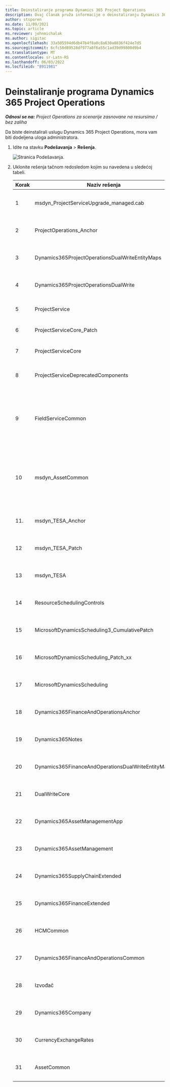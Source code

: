```yaml
---
title: Deinstaliranje programa Dynamics 365 Project Operations
description: Ovaj članak pruža informacije o deinstaliranju Dynamics 365 Project Operations.
author: stsporen
ms.date: 11/09/2021
ms.topic: article
ms.reviewer: johnmichalak
ms.author: sigitac
ms.openlocfilehash: 33a505594d6db47b4f8a0c8a630a0836f424e7d5
ms.sourcegitcommit: 6cfc50d89528df977a8f6a55c1ad39d99800d9b4
ms.translationtype: MT
ms.contentlocale: sr-Latn-RS
ms.lasthandoff: 06/03/2022
ms.locfileid: "8911981"
---
```

# <a name="uninstall-dynamics-365-project-operations"></a>Deinstaliranje programa Dynamics 365 Project Operations 

_**Odnosi se na:** Project Operations za scenarije zasnovane na resursima / bez zaliha_

Da biste deinstalirali uslugu Dynamics 365 Project Operations, mora vam biti dodeljena uloga administratora.

1. Idite na stavku **Podešavanja** > **Rešenja**.

    ![Stranica Podešavanja.](./media/uninstall-proj-ops-solutions.png)
  
2. Uklonite rešenja tačnom redosledom kojim su navedena u sledećoj tabeli. 

    | Korak | Naziv rešenja                                    | Beleška                                                                                         |
    |------|----------------------------------------------------|----------------------------------------------------------------------------------------------|
    | 1 | msdyn_ProjectServiceUpgrade_managed.cab            | Ako ga ne nađete, preskočite ovo rešenje.                                                            |
    | 2 | ProjectOperations_Anchor                           | Ako ga ne nađete, preskočite ovo rešenje.                                                            |
    | 3 | Dynamics365ProjectOperationsDualWriteEntityMaps    | Ako ga ne nađete, preskočite ovo rešenje.                                                            |
    | 4 | Dynamics365ProjectOperationsDualWrite              | Ako ga ne nađete, preskočite ovo rešenje.                                                            |
    | 5 | ProjectService                                     | Nema dodatnih beleški.                                                                         |
    | 6 | ProjectServiceCore_Patch                           | Nema dodatnih beleški.                                                                         |
    | 7 | ProjectServiceCore                                 | Nema dodatnih beleški.                                                                         |
    | 8 | ProjectServiceDeprecatedComponents                 | Ako ga ne nađete, preskočite ovo rešenje.                                                            |
    | 9 | FieldServiceCommon                                 | Potrebno za dvostruko pisanje sa Dynamics 365 Finance ili Dynamics 365 Supply Chain Management.   |
    | 10 | msdyn_AssetCommon                                  | Potrebno za dvostruko pisanje sa Dynamics 365 Finance ili Dynamics 365 Supply Chain Management.   |
    | 11. | msdyn_TESA_Anchor                                  | Obavezno za Dynamics 365 Field Service.                                                     |
    | 12 | msdyn_TESA_Patch                                   | Obavezno za Dynamics 365 Field Service.                                                     |
    | 13 | msdyn_TESA                                         | Obavezno za Dynamics 365 Field Service.                                                     |
    | 14 | ResourceSchedulingControls                         | Obavezno za Dynamics 365 Field Service.                                                     |
    | 15 | MicrosoftDynamicsScheduling3_CumulativePatch       | Obavezno za Dynamics 365 Field Service.                                                     |
    | 16 | MicrosoftDynamicsScheduling_Patch_xx               | Obavezno za Dynamics 365 Field Service.                                                     |
    | 17 | MicrosoftDynamicsScheduling                        | Obavezno za Dynamics 365 Field Service.                                                     |
    | 18 | Dynamics365FinanceAndOperationsAnchor              | Ako ga ne nađete, preskočite ovo rešenje.                                                            |
    | 19 | Dynamics365Notes                                   | Ako ga ne nađete, preskočite ovo rešenje.                                                            |
    | 20 | Dynamics365FinanceAndOperationsDualWriteEntityMaps | Ako ga ne nađete, preskočite ovo rešenje.                                                            |
    | 21 | DualWriteCore                                      | Ako ga ne nađete, preskočite ovo rešenje.                                                            |
    | 22 | Dynamics365AssetManagementApp                      | Ako ga ne nađete, preskočite ovo rešenje.                                                            |
    | 23 | Dynamics365AssetManagement                         | Ako ga ne nađete, preskočite ovo rešenje.                                                            |
    | 24 | Dynamics365SupplyChainExtended                     | Ako ga ne nađete, preskočite ovo rešenje.                                                            |
    | 25 | Dynamics365FinanceExtended                         | Ako ga ne nađete, preskočite ovo rešenje.                                                            |
    | 26 | HCMCommon                                          | Ako ga ne nađete, preskočite ovo rešenje.                                                            |
    | 27 | Dynamics365FinanceAndOperationsCommon              | Ako ga ne nađete, preskočite ovo rešenje.                                                            |
    | 28 | Izvođač                                              | Ako ga ne nađete, preskočite ovo rešenje.                                                            |
    | 29 | Dynamics365Company                                 | Ako ga ne nađete, preskočite ovo rešenje.                                                            |
    | 30 | CurrencyExchangeRates                              | Ako ga ne nađete, preskočite ovo rešenje.                                                            |
    | 31 | AssetCommon                                        | Ako ga ne nađete, preskočite ovo rešenje.                                                            |
